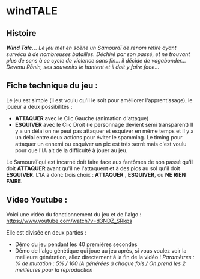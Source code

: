 # windTALE

## Histoire

***Wind Tale...***
*Le jeu met en scène un Samouraï de renom retiré ayant survécu à de nombreuses batailles. 
Déchiré par son passé, et ne trouvant plus de sens à ce cycle de violence sans fin... il décide de vagabonder... 
Devenu Rōnin, ses souvenirs le hantent et il doit y faire face...*

## Fiche technique du jeu :

Le jeu est simple (il est voulu qu'il le soit pour améliorer l'apprentissage), le joueur a deux possibilités :
- **ATTAQUER** avec le Clic Gauche (animation d'attaque)
- **ESQUIVER** avec le Clic Droit (le personnage devient semi transparent)
Il y a un délai on ne peut pas attaquer et esquiver en même temps et il y a un délai entre deux actions pour éviter le spamming.
Le timing pour attaquer un ennemi ou esquiver un pic est très serré mais c'est voulu pour que l'IA ait de la difficulté à jouer au jeu.

Le Samouraï qui est incarné doit faire face aux fantômes de son passé qu'il doit **ATTAQUER** avant qu'il ne l'attaquent et à des pics au sol qu'il doit **ESQUIVER**.
L'IA a donc trois choix : **ATTAQUER** , **ESQUIVER**, ou **NE RIEN FAIRE**.

## Video Youtube :

Voici une vidéo du fonctionnement du jeu et de l'algo : 
https://www.youtube.com/watch?v=d3NDZ_SRkps

Elle est divisée en deux parties : 
- Démo du jeu pendant les 40 premières secondes
- Démo de l'algo génétique qui joue au jeu après, si vous voulez voir la meilleure génération, allez directement à la fin de la vidéo !
*Paramètres : % de mutation : 5% / 100 IA générées à chaque fois / On prend les 2 meilleures pour la reproduction*
